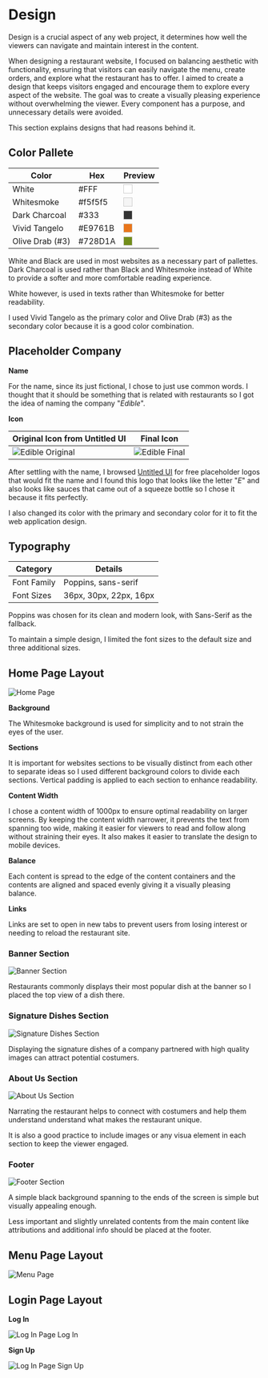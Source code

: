 # Design

Design is a crucial aspect of any web project, it determines how well the viewers can navigate and maintain interest in the content. 

When designing a restaurant website, I focused on balancing aesthetic with functionality, ensuring that visitors can easily navigate the menu, create orders, and explore what the restaurant has to offer. I aimed to create a design that keeps visitors engaged and encourage them to explore every aspect of the website. The goal was to create a visually pleasing experience without overwhelming the viewer. Every component has a purpose, and unnecessary details were avoided.

This section explains designs that had reasons behind it.

## Color Pallete

| **Color**       | **Hex** | **Preview**                                                                                       |
|-----------------|---------|---------------------------------------------------------------------------------------------------|
| White           | #FFF    | <div style="width: 16px; height: 16px; background-color: #FFF;    border: 1px solid #ccc;"></div> |
| Whitesmoke      | #f5f5f5 | <div style="width: 16px; height: 16px; background-color: #f5f5f5; border: 1px solid #ccc;"></div> |
| Dark Charcoal   | #333    | <div style="width: 16px; height: 16px; background-color: #333;    border: 1px solid #ccc;"></div> |
| Vivid Tangelo   | #E9761B | <div style="width: 16px; height: 16px; background-color: #E9761B; border: 1px solid #ccc;"></div> |
| Olive Drab (#3) | #728D1A | <div style="width: 16px; height: 16px; background-color: #728D1A; border: 1px solid #ccc;"></div> |

White and Black are used in most websites as a necessary part of pallettes. Dark Charcoal is used rather than Black and Whitesmoke instead of White to provide a softer and more comfortable reading experience.

White however, is used in texts rather than Whitesmoke for better readability.

I used Vivid Tangelo as the primary color and Olive Drab (#3) as the secondary color because it is a good color combination.

## Placeholder Company

**Name**

For the name, since its just fictional, I chose to just use common words. I thought that it should be something that is related with restaurants so I got the idea of naming the company "*Edible*".  

**Icon**

| **Original Icon from Untitled UI**                  | **Final Icon**                                   |
|-----------------------------------------------------|--------------------------------------------------|
| ![Edible Original](images/edible-logo-original.png) | ![Edible Final](images/edible-logo-colored.png)  |


After settling with the name, I browsed [Untitled UI](https://www.figma.com/community/file/1159710650809705970/placeholder-company-logos-ui-kit-untitled-ui) for free placeholder logos that would fit the name and I found this logo that looks like the letter "*E*" and also looks like sauces that came out of a squeeze bottle so I chose it because it fits perfectly.

I also changed its color with the primary and secondary color for it to fit the web application design.

## Typography

| **Category** | **Details**            |
|--------------|------------------------|
| Font Family  | Poppins, sans-serif    |               |
| Font Sizes   | 36px, 30px, 22px, 16px |

Poppins was chosen for its clean and modern look, with Sans-Serif as the fallback.

To maintain a simple design, I limited the font sizes to the default size and three additional sizes.

## Home Page Layout

![Home Page](images/home-page.png)

**Background**

The Whitesmoke background is used for simplicity and to not strain the eyes of the user.

**Sections**

It is important for websites sections to be visually distinct from each other to separate ideas so I used different background colors to divide each sections. Vertical padding is applied to each section to enhance readability. 

**Content Width**

I chose a content width of 1000px to ensure optimal readability on larger screens. By keeping the content width narrower, it prevents the text from spanning too wide, making it easier for viewers to read and follow along without straining their eyes.  It also makes it easier to translate the design to mobile devices.

**Balance**

Each content is spread to the edge of the content containers and the contents are aligned and spaced evenly giving it a visually pleasing balance. 

**Links**

Links are set to open in new tabs to prevent users from losing interest or needing to reload the restaurant site. 

### Banner Section

![Banner Section](images/banner-section.png)

Restaurants commonly displays their most popular dish at the banner so I placed the top view of a dish there.

### Signature Dishes Section

![Signature Dishes Section](images/signature-dishes-section.png)

Displaying the signature dishes of a company partnered with high quality images can attract potential costumers. 

### About Us Section

![About Us Section](images/about-us-section.png)

Narrating the restaurant helps to connect with costumers and help them understand understand what makes the restaurant unique. 

It is also a good practice to include images or any visua element in each section to keep the viewer engaged.

### Footer 

![Footer Section](images/footer-section.png)

A simple black background spanning to the ends of the screen is simple but visually appealing enough. 

Less important and slightly unrelated contents from the main content like attributions and additional info should be placed at the footer.


## Menu Page Layout

![Menu Page](images/menu-page.png)

## Login Page Layout

**Log In**

![Log In Page Log In](images/login-page-login.png)

**Sign Up**

![Log In Page Sign Up](images/login-page-signup.png)